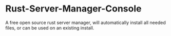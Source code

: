 # Rust-Server-Manager-Console
A free open source rust server manager, will automatically install all needed files, or can be used on an existing install.
